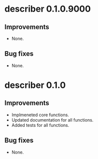 # describer 0.1.0.9000

## Improvements

* None.
  
## Bug fixes

* None.

# describer 0.1.0

## Improvements

* Implmeneted core functions.
* Updated documentation for all functions.
* Added tests for all functions.
  
## Bug fixes

* None.

